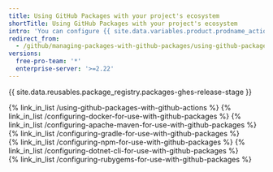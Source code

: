```yaml
---
title: Using GitHub Packages with your project's ecosystem
shortTitle: Using GitHub Packages with your project's ecosystem
intro: 'You can configure {{ site.data.variables.product.prodname_actions }} or your package client to work with {{ site.data.variables.product.prodname_registry }}.'
redirect_from:
  - /github/managing-packages-with-github-packages/using-github-packages-with-your-projects-ecosystem
versions:
  free-pro-team: '*'
  enterprise-server: '>=2.22'
---
```


{{ site.data.reusables.package_registry.packages-ghes-release-stage }}

{% link_in_list /using-github-packages-with-github-actions %}
{% link_in_list /configuring-docker-for-use-with-github-packages %}
{% link_in_list /configuring-apache-maven-for-use-with-github-packages %}
{% link_in_list /configuring-gradle-for-use-with-github-packages %}    
{% link_in_list /configuring-npm-for-use-with-github-packages %}
{% link_in_list /configuring-dotnet-cli-for-use-with-github-packages %}    
{% link_in_list /configuring-rubygems-for-use-with-github-packages %}
